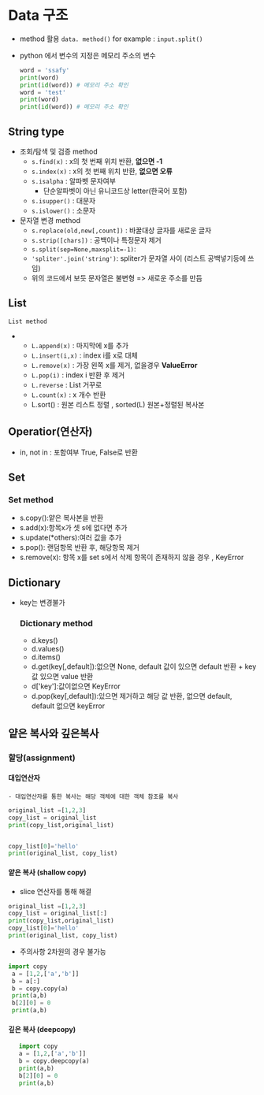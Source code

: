 # Data 구조

- method 활용 `data. method()` for example : `input.split()`
- python 에서 변수의 지정은 메모리 주소의 변수
  
  ```python
  word = 'ssafy'
  print(word)
  print(id(word)) # 메모리 주소 확인
  word = 'test'
  print(word)
  print(id(word)) # 메모리 주소 확인
  ```

## String type

- 조회/탐색 및 검증 method
  - `s.find(x)` : x의 첫 번째 위치 반환, **없으면 -1**
  - `s.index(x)` : x의 첫 번째 위치 반환, **없으면 오류**
  - `s.isalpha` : 알파벳 문자여부
    - 단순알파벳이 아닌 유니코드상 letter(한국어 포함)
  - `s.isupper()` : 대문자
  - `s.islower()` : 소문자
- 문자열 변경 method
  - `s.replace(old,new[,count])` : 바꿀대상 글자를 새로운 글자
  - `s.strip([chars])` : 공백이나 특정문자 제거
  - `s.split(sep=None,maxsplit=-1)`:
  - `'spliter'.join('string')`: spliter가 문자열 사이 (리스트 공백넣기등에 쓰임)
  - 위의 코드에서 보듯 문자열은 불변형 => 새로운 주소를 만듬
    
## List
    
    List method
- - `L.append(x)` : 마지막에 x를 추가
  - `L.insert(i,x)` : index i를 x로 대체
  - `L.remove(x)` : 가장 왼쪽 x를 제거, 없을경우 **ValueError**
  - `L.pop(i)` : index i 반환 후 제거
  - `L.reverse` : List 거꾸로
  - `L.count(x)` : x 개수 반환
  - L.sort() : 원본 리스트 정렬 , sorted(L) 원본+정렬된 복사본
    
## Operatior(연산자)
  - in, not in : 포함여부 True, False로 반환
    
## Set
    
  ### Set method
  - s.copy():얕은 복사본을 반환
  - s.add(x):항목x가 셋 s에 없다면 추가
  - s.update(*others):여러 값을 추가
  - s.pop(): 랜덤항목 반환 후, 해당항목 제거
  - s.remove(x): 항목 x를 set s에서 삭제 항목이 존재하지 않을 경우 , KeyError
    
## Dictionary
- key는 변경불가
  
  ### Dictionary method
  - d.keys()
  - d.values()
  - d.items()
  - d.get(key[,default]):없으면 None, default 값이 있으면 default 반환 + key 값 있으면 value 반환
  - d['key']:값이없으면 KeyError
  - d.pop(key[,default]):있으면 제거하고 해당 값 반환, 없으면 default, default 없으면 keyError

## 얕은 복사와 깊은복사

  ### 할당(assignment)

  #### 대입연산자

    - 대입연산자를 통한 복사는 해당 객체에 대한 객체 참조를 복사
  
  ```python
  original_list =[1,2,3]
  copy_list = original_list
  print(copy_list,original_list)
  
  
  copy_list[0]='hello'
  print(original_list, copy_list)
  ```

  #### 얕은 복사 (shallow copy)
  - slice 연산자를 통해 해결
 ```python
original_list =[1,2,3]
copy_list = original_list[:]
print(copy_list,original_list)
copy_list[0]='hello'
print(original_list, copy_list)
 ```
- 주의사항 2차원의 경우 불가능
```python
import copy
 a = [1,2,['a','b']]
 b = a[:]
 b = copy.copy(a)
 print(a,b)
 b[2][0] = 0
 print(a,b)
 ```
 

  #### 깊은 복사 (deepcopy)
 ```python
    import copy
    a = [1,2,['a','b']]
    b = copy.deepcopy(a)
    print(a,b)
    b[2][0] = 0
    print(a,b)
 ```